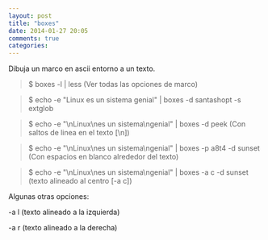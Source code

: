 ```yaml
---
layout: post
title: "boxes"
date: 2014-01-27 20:05
comments: true
categories: 
---
```

Dibuja un marco en ascii entorno a un texto. 

>$ boxes -l | less (Ver todas las opciones de marco) 

>$ echo -e "Linux es un sistema genial" | boxes -d santashopt -s extglob

>$ echo -e "\nLinux\nes un sistema\ngenial" | boxes -d peek (Con saltos de linea en el texto [\n]) 

>$ echo -e "\nLinux\nes un sistema\ngenial" | boxes -p a8t4 -d sunset (Con espacios en blanco alrededor del texto) 

>$ echo -e "\nLinux\nes un sistema\ngenial" | boxes -a c -d sunset (texto alineado al centro [-a c]) 

Algunas otras opciones: 

-a l (texto alineado a la izquierda) 

-a r (texto alineado a la derecha)

